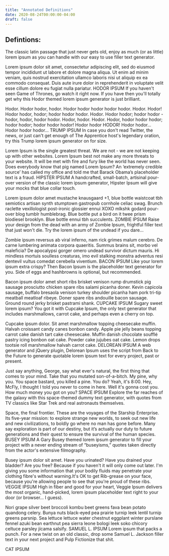 ```yaml
---
title: "Annotated Definitions"
date: 2020-08-24T00:00:00-04:00
draft: false
---
```

## Defintions: 
The classic latin passage that just never gets old, enjoy as much (or as little) lorem ipsum as you can handle with our easy to use filler text generator.

Lorem ipsum dolor sit amet, consectetur adipiscing elit, sed do eiusmod tempor incididunt ut labore et dolore magna aliqua. Ut enim ad minim veniam, quis nostrud exercitation ullamco laboris nisi ut aliquip ex ea commodo consequat. Duis aute irure dolor in reprehenderit in voluptate velit esse cillum dolore eu fugiat nulla pariatur.
HODOR IPSUM
If you haven't seen Game of Thrones, go watch it right now. If you have then you'll totally get why this Hodor themed lorem ipsum generator is just brilliant.

Hodor. Hodor hodor, hodor. Hodor hodor hodor hodor hodor. Hodor. Hodor! Hodor hodor, hodor; hodor hodor hodor. Hodor. Hodor hodor; hodor hodor - hodor, hodor, hodor hodor. Hodor, hodor. Hodor. Hodor, hodor hodor hodor; hodor hodor; hodor hodor hodor! Hodor hodor HODOR! Hodor hodor... Hodor hodor hodor...
TRUMP IPSUM
In case you don't read Twitter, the news, or just can't get enough of The Apprentice host's legendary oration, try this Trump lorem ipsum generator on for size.

Lorem Ipsum is the single greatest threat. We are not - we are not keeping up with other websites. Lorem Ipsum best not make any more threats to your website. It will be met with fire and fury like the world has never seen. Does everybody know that pig named Lorem Ipsum? An ‘extremely credible source’ has called my office and told me that Barack Obama’s placeholder text is a fraud.
HIPSTER IPSUM
A handcrafted, small-batch, artisinal pour-over version of the classic lorem ipsum generator, Hipster Ipsum will give your mocks that blue collar touch.

Lorem ipsum dolor amet mustache knausgaard +1, blue bottle waistcoat tbh semiotics artisan synth stumptown gastropub cornhole celiac swag. Brunch raclette vexillologist post-ironic glossier ennui XOXO mlkshk godard pour-over blog tumblr humblebrag. Blue bottle put a bird on it twee prism biodiesel brooklyn. Blue bottle ennui tbh succulents.
ZOMBIE IPSUM
Raise your design from the dead with an army of Zombie Ipsum, frightful filler text that just won't die. Try the lorem ipsum of the undead if you dare...

Zombie ipsum reversus ab viral inferno, nam rick grimes malum cerebro. De carne lumbering animata corpora quaeritis. Summus brains sit, morbo vel maleficia? De apocalypsi gorger omero undead survivor dictum mauris. Hi mindless mortuis soulless creaturas, imo evil stalking monstra adventus resi dentevil vultus comedat cerebella viventium.
BACON IPSUM
Like your lorem ipsum extra crispy? Then Bacon Ipsum is the placeholder text generator for you. Side of eggs and hashbrowns is optional, but recommended.

Bacon ipsum dolor amet short ribs brisket venison rump drumstick pig sausage prosciutto chicken spare ribs salami picanha doner. Kevin capicola sausage, buffalo bresaola venison turkey shoulder picanha ham pork tri-tip meatball meatloaf ribeye. Doner spare ribs andouille bacon sausage. Ground round jerky brisket pastrami shank.
CUPCAKE IPSUM
Sugary sweet lorem ipsum? You got it with Cupcake Ipsum, the only text generator that includes marshmallows, carrot cake, and perhaps even a cherry on top.

Cupcake ipsum dolor. Sit amet marshmallow topping cheesecake muffin. Halvah croissant candy canes bonbon candy. Apple pie jelly beans topping carrot cake danish tart cake cheesecake. Muffin danish chocolate soufflé pastry icing bonbon oat cake. Powder cake jujubes oat cake. Lemon drops tootsie roll marshmallow halvah carrot cake.
DELOREAN IPSUM
A web generator and jQuery plugin, Delorean Ipsum uses the script from Back to the Future to generate quotable lorem ipsum text for every project, past or present.

Just say anything, George, say what ever's natural, the first thing that comes to your mind. Take that you mutated son-of-a-bitch. My pine, why you. You space bastard, you killed a pine. You do? Yeah, it's 8:00. Hey, McFly, I thought I told you never to come in here. Well it's gonna cost you. How much money you got on you?
SPACE IPSUM
Explore the far reaches of the galaxy with this space-themed dummy text generator, with quotes from TV classics like Star Trek and real astronauts themselves.

Space, the final frontier. These are the voyages of the Starship Enterprise. Its five-year mission: to explore strange new worlds, to seek out new life and new civilizations, to boldly go where no man has gone before. Many say exploration is part of our destiny, but it’s actually our duty to future generations and their quest to ensure the survival of the human species.
BUSEY IPSUM
A Gary Busey themed lorem ipsum generator to fill your project with a never ending stream of “buseyisms,” quotes taken directly from the actor's extensive filmography.

Busey ipsum dolor sit amet. Have you urinated? Have you drained your bladder? Are you free? Because if you haven't it will only come out later. I'm giving you some information that your bodily fluids may penetrate your clothing fibre's without warning.It's OK to get Rib-grease on your face, because you're allowing people to see that you're proud of these ribs.
VEGGIE IPSUM
High in fiber and good for your heart, Veggie Ipsum delivers the most organic, hand-picked, lorem ipsum placeholder text right to your door (or browser... I guess).

Nori grape silver beet broccoli kombu beet greens fava bean potato quandong celery. Bunya nuts black-eyed pea prairie turnip leek lentil turnip greens parsnip. Sea lettuce lettuce water chestnut eggplant winter purslane fennel azuki bean earthnut pea sierra leone bologi leek soko chicory celtuce parsley jícama salsify.
SAMUEL L. IPSUM
Lorem ipsum that packs a punch. For a new twist on an old classic, drop some Samuel L. Jackson filler text in your next project and Pulp Fictionize that shit.


CAT IPSUM
